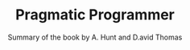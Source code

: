 ---
title: Pragmatic Programmer
subtitle: "Summary of the book by A. Hunt and D.avid Thomas"
image: "../imgs/PragmaticProgrammer.webp"
link: https://github.com/HugoMatilla/The-Pragmatic-Programmer
buttonTitle: VISIT SUMMARY
priority: 1
badges: [summary]
categories: [open, book]
---  